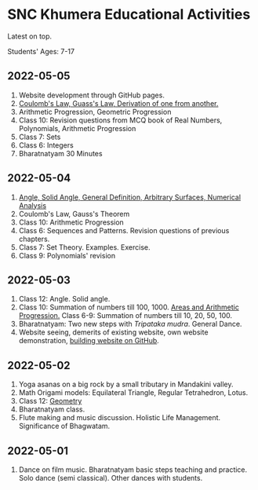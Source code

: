 # SNC Khumera Educational Activities

Latest on top. 

Students' Ages: 7-17

## 2022-05-05
1. Website development through GitHub pages. 
2. [Coulomb's Law, Guass's Law, Derivation of one from another.](electricfield_2022-05-04-05.pdf) 
3. Arithmetic Progression, Geometric Progression
4. Class 10: Revision questions from MCQ book of Real Numbers, Polynomials, Arithmetic Progression
5. Class 7: Sets 
6. Class 6: Integers 
7. Bharatnatyam 30 Minutes

## 2022-05-04
1. [Angle, Solid Angle, General Definition, Arbitrary Surfaces, Numerical Analysis](angle-solidangle-2022-05-04.pdf)
2. Coulomb's Law, Gauss's Theorem
3. Class 10: Arithmetic Progression
4. Class 6: Sequences and Patterns. Revision questions of previous chapters. 
5. Class 7: Set Theory. Examples. Exercise. 
6. Class 9: Polynomials' revision

## 2022-05-03
1. Class 12: Angle. Solid angle. 
2. Class 10: Summation of numbers till 100, 1000. [Areas and Arithmetic Progression.](areas-arithmeticprogression_2022-05-03.pdf) Class 6-9: Summation of numbers till 10, 20, 50, 100. 
3. Bharatnatyam: Two new steps with _Tripataka mudra_. General Dance. 
4. Website seeing, demerits of existing website, own website demonstration, [building website on GitHub](https://trance-himalaya.github.io/trance-himalaya/). 

## 2022-05-02
1. Yoga asanas on a big rock by a small tributary in Mandakini valley. 
2. Math Origami models: Equilateral Triangle, Regular Tetrahedron, Lotus. 
3. Class 12: [Geometry](geometry-2022-05-02.pdf)
4. Bharatnatyam class. 
5. Flute making and music discussion. Holistic Life Management. Significance of Bhagwatam. 

## 2022-05-01
1. Dance on film music. Bharatnatyam basic steps teaching and practice. Solo dance (semi classical). Other dances with students.